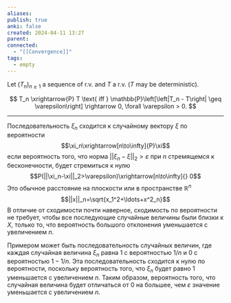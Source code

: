 ```yaml
---
aliases: 
publish: true
anki: false
created: 2024-04-11 13:27
parent: 
connected:
  - "[[Convergence]]"
tags:
  - empty
---
```


Let $(T_n)_{n\geq1}$ a sequence of r.v. and $T$ a r.v. ($T$ may be deterministic).

$$ T_n \xrightarrow{P} T \text{ iff } \mathbb{P}\left[\left|T_n - T\right| \geq \varepsilon\right] \rightarrow 0, \forall \varepsilon > 0. $$


---


Последовательность $\xi_n$ сходится к случайному вектору $\xi$ по вероятности 
$$\xi_n\xrightarrow[n\to\infty]{P}\xi$$
если вероятность того, что норма  $||\xi_n-\xi||_2 > \varepsilon$ при $n$ стремящемся к бесконечности, будет стремиться к нулю
$$P(||\xi_n-\xi||_2>\varepsilon)\xrightarrow[n\to\infty]{} 0$$
Это обычное расстояние на плоскости или в пространстве $\mathbb{R}^n$
$$||x||_n=\sqrt{x_1^2+\ldots+x^2_n}$$
В отличие от сходимости почти наверное, сходимость по вероятности не требует, чтобы все последующие случайные величины были близки к $X$, только то, что вероятность большого отклонения уменьшается с увеличением $n$.

Примером может быть последовательность случайных величин, где каждая случайная величина $\xi_n$ равна $1$ с вероятностью $1/n$ и $0$ с вероятностью $1-1/n$. Эта последовательность сходится к нулю по вероятности, поскольку вероятность того, что $\xi_n$ будет равно $1$ уменьшается с увеличением $n$. Таким образом, вероятность того, что случайная величина будет отличаться от 0 на большее, чем $\varepsilon$ значение уменьшается с увеличением $n$.
